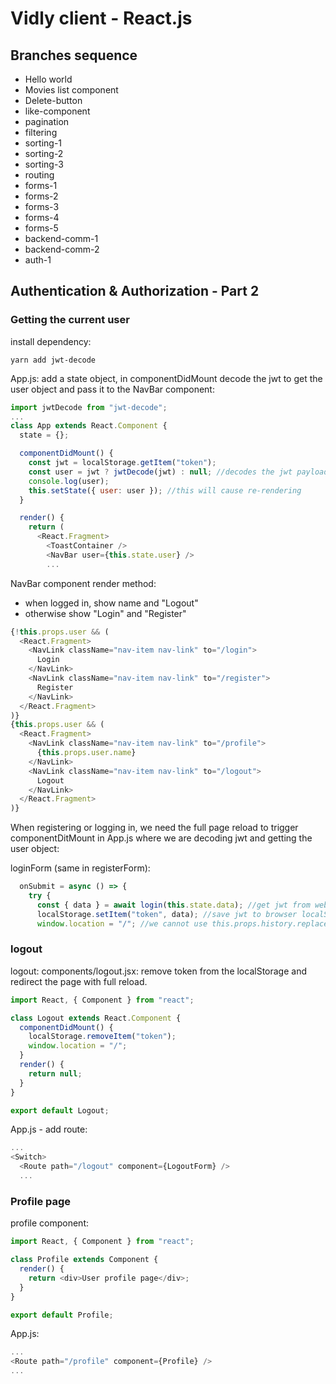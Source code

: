 # Vidly client - React.js

## Branches sequence
- Hello world
- Movies list component
- Delete-button
- like-component
- pagination
- filtering
- sorting-1
- sorting-2
- sorting-3
- routing
- forms-1
- forms-2
- forms-3
- forms-4
- forms-5
- backend-comm-1
- backend-comm-2
- auth-1

## Authentication & Authorization - Part 2

### Getting the current user
install dependency:
```
yarn add jwt-decode
```

App.js: add a state object, in componentDidMount decode the jwt to get the user object and pass it to the NavBar component:
```javascript
import jwtDecode from "jwt-decode";
...
class App extends React.Component {
  state = {};

  componentDidMount() {
    const jwt = localStorage.getItem("token");
    const user = jwt ? jwtDecode(jwt) : null; //decodes the jwt payload
    console.log(user);
    this.setState({ user: user }); //this will cause re-rendering
  }

  render() {
    return (
      <React.Fragment>
        <ToastContainer />
        <NavBar user={this.state.user} />
        ...
```

NavBar component render method: 

- when logged in, show name and "Logout"
- otherwise show "Login" and "Register"

```javascript
{!this.props.user && (
  <React.Fragment>
    <NavLink className="nav-item nav-link" to="/login">
      Login
    </NavLink>
    <NavLink className="nav-item nav-link" to="/register">
      Register
    </NavLink>
  </React.Fragment>
)}
{this.props.user && (
  <React.Fragment>
    <NavLink className="nav-item nav-link" to="/profile">
      {this.props.user.name}
    </NavLink>
    <NavLink className="nav-item nav-link" to="/logout">
      Logout
    </NavLink>
  </React.Fragment>
)}
```

When registering or logging in, we need the full page reload to trigger componentDitMount in App.js where we are decoding jwt and getting the user object:

loginForm  (same in registerForm):
```javascript
  onSubmit = async () => {
    try {
      const { data } = await login(this.state.data); //get jwt from web server
      localStorage.setItem("token", data); //save jwt to browser localStorage
      window.location = "/"; //we cannot use this.props.history.replace("/");
```

### logout

logout: components/logout.jsx: remove token from the localStorage and redirect the page with full reload.
```javascript
import React, { Component } from "react";

class Logout extends React.Component {
  componentDidMount() {
    localStorage.removeItem("token");
    window.location = "/";
  }
  render() {
    return null;
  }
}

export default Logout;
```

App.js - add route:
```javascript
...
<Switch>
  <Route path="/logout" component={LogoutForm} />
  ...
```

### Profile page

profile component:
```javascript
import React, { Component } from "react";

class Profile extends Component {
  render() {
    return <div>User profile page</div>;
  }
}

export default Profile;
```

App.js:
```javascript
...
<Route path="/profile" component={Profile} />
...
```